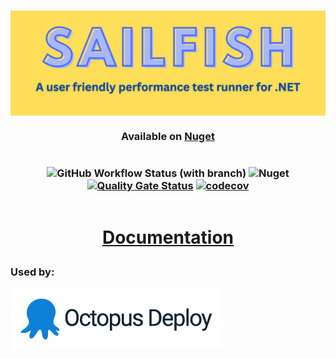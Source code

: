 <h3 align="center"><div style="display: flex; justify-content: center"><img src="assets/Sailfish.png" alt="Sailfish" /></div></h3>

<h3 align="center">

Available on [Nuget](https://www.nuget.org/packages/Sailfish/)

</h3>

<h3 align="center" style="display: flex; flex-direction: row; justify-content: center;">

![GitHub Workflow Status (with branch)](https://img.shields.io/github/actions/workflow/status/paulegradie/sailfish/ci-cd.yml)
![Nuget](https://img.shields.io/nuget/dt/Sailfish)
[![Quality Gate Status](https://sonarcloud.io/api/project_badges/measure?project=sailfish_library&metric=alert_status)](https://sonarcloud.io/summary/new_code?id=sailfish_library)
[![codecov](https://codecov.io/gh/paulegradie/Sailfish/graph/badge.svg?token=UN17VRVD0N)](https://codecov.io/gh/paulegradie/Sailfish)
</h3>

<h1 align="center">

[Documentation](https://paulgradie.com/Sailfish/)

</h1>

### Used by:
<img src="./assets/OctopusDeploy-logo-RGB.png" alt="Octopus Deploy" style='background: white; border-radius: 10px' />